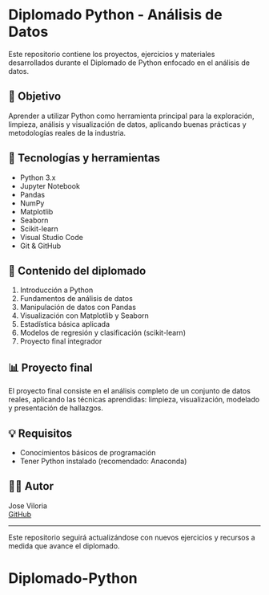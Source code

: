 # Diplomado Python - Análisis de Datos

Este repositorio contiene los proyectos, ejercicios y materiales desarrollados durante el Diplomado de Python enfocado en el análisis de datos.

## 📌 Objetivo

Aprender a utilizar Python como herramienta principal para la exploración, limpieza, análisis y visualización de datos, aplicando buenas prácticas y metodologías reales de la industria.

## 🧰 Tecnologías y herramientas

- Python 3.x
- Jupyter Notebook
- Pandas
- NumPy
- Matplotlib
- Seaborn
- Scikit-learn
- Visual Studio Code
- Git & GitHub

## 📁 Contenido del diplomado

1. Introducción a Python
2. Fundamentos de análisis de datos
3. Manipulación de datos con Pandas
4. Visualización con Matplotlib y Seaborn
5. Estadística básica aplicada
6. Modelos de regresión y clasificación (scikit-learn)
7. Proyecto final integrador

## 📊 Proyecto final

El proyecto final consiste en el análisis completo de un conjunto de datos reales, aplicando las técnicas aprendidas: limpieza, visualización, modelado y presentación de hallazgos.

## 💡 Requisitos

- Conocimientos básicos de programación
- Tener Python instalado (recomendado: Anaconda)

## 🧑‍💻 Autor

Jose Viloria  
[GitHub](https://github.com/Viloria97)

---

Este repositorio seguirá actualizándose con nuevos ejercicios y recursos a medida que avance el diplomado.
# Diplomado-Python
